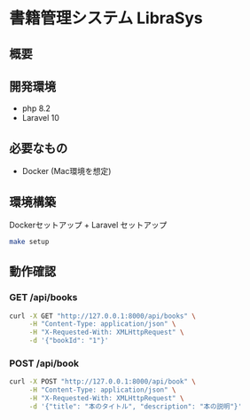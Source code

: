 # 書籍管理システム LibraSys

## 概要

## 開発環境
- php 8.2
- Laravel 10

## 必要なもの

-   Docker (Mac環境を想定)

## 環境構築

Dockerセットアップ + Laravel セットアップ

```bash
make setup
```

## 動作確認

### GET /api/books

```bash
curl -X GET "http://127.0.0.1:8000/api/books" \
     -H "Content-Type: application/json" \
     -H "X-Requested-With: XMLHttpRequest" \
     -d '{"bookId": "1"}'
```

### POST /api/book

```bash
curl -X POST "http://127.0.0.1:8000/api/book" \
     -H "Content-Type: application/json" \
     -H "X-Requested-With: XMLHttpRequest" \
     -d '{"title": "本のタイトル", "description": "本の説明"}'
```
